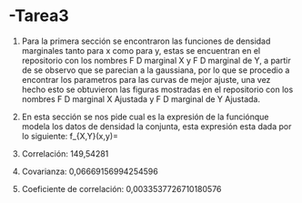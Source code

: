 # -Tarea3
1. Para la primera sección se encontraron las funciones de densidad marginales tanto para x como para y, estas se encuentran en el repositorio con los nombres F D marginal X y F D marginal de Y, a partir de se observo que se parecian a la gaussiana, por lo que se procedio a encontrar los parametros para las curvas de mejor ajuste, una vez hecho esto se obtuvieron las figuras mostradas en el repositorio con los nombres F D marginal X Ajustada y F D marginal de Y Ajustada.

2. En esta sección se nos pide cual es la expresión de la funciónque modela los datos de densidad la conjunta, esta expresión esta dada por lo siguiente:
f_{X,Y}(x,y)=
3. Correlación: 149,54281
3. Covarianza: 0,06669156994254596 
3. Coeficiente de correlación: 0,0033537726710180576 

